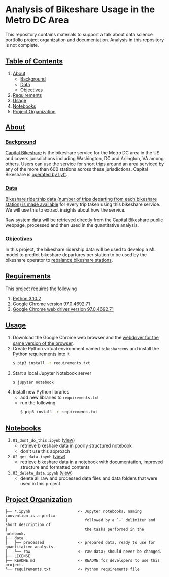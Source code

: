 # Analysis of Bikeshare Usage in the Metro DC Area

This repository contains materials to support a talk about data science portfolio project organization and documentation. Analysis in this repository is not complete.

## [Table of Contents](#table-of-contents)
1. [About](#about)
   - [Background](#background)
   - [Data](#data)
   - [Objectives](#objectives)
2. [Requirements](#requirements)
3. [Usage](#usage)
4. [Notebooks](#notebooks)
5. [Project Organization](#project-organization)

## [About](#about)
### [Background](#background)
[Capital Bikeshare](https://www.capitalbikeshare.com/) is the bikeshare service for the Metro DC area in the US and covers jurisdictions including Washington, DC and Arlington, VA among others. Users can use the service for short trips around an area serviced by any of the more than 600 stations across these jurisdictions. Capital Bikeshare is [operated by Lyft](https://www.lyft.com/bikes/washington-dc).

### [Data](#data)
[Bikeshare ridership data (number of trips departing from each bikeshare station) is made available](https://www.capitalbikeshare.com/system-data) for every trip taken using this bikeshare service. We will use this to extract insights about how the service.

Raw system data will be retrieved directly from the Capital Bikeshare public webpage, processed and then used in the quantitative analysis.

### [Objectives](#objectives)
In this project, the bikeshare ridership data will be used to develop a ML model to predict bikeshare departures per station to be used by the bikeshare operator to [rebalance bikeshare stations](https://builtin.com/data-science/bike-share-rebalancing).

## [Requirements](#requirements)
This project requires the following
1. [Python 3.10.2](https://www.python.org/downloads/release/python-3102/)
2. Google Chrome version 97.0.4692.71
3. [Google Chrome web driver version 97.0.4692.71](https://chromedriver.chromium.org/downloads)

## [Usage](#usage)
1. Download the Google Chrome web browser and the [webdriver for the same version of the browser](https://chromedriver.chromium.org/downloads).
2. Create Python virtual environment named `bikeshareenv` and install the Python requirements into it
   ```bash
   $ pip3 install -r requirements.txt
   ```
3. Start a local Jupyter Notebook server
   ```bash
   $ jupyter notebook
   ```
5. Install new Python libraries
   - add new libraries to `requirements.txt`
   - run the following
     ```bash
     $ pip3 install -r requirements.txt
     ```

## [Notebooks](#notebooks)
1. `01_dont_do_this.ipynb` ([view](https://nbviewer.org/github/elsdes3/portfolio-documentation-tips/blob/main/01_dont_do_this.ipynb))
   - retrieve bikeshare data in poorly structured notebook
   - don't use this approach
2. `02_get_data.ipynb` ([view](https://nbviewer.org/github/elsdes3/portfolio-documentation-tips/blob/main/02_get_data.ipynb))
   - retrieve bikeshare data in a notebook with documentation, improved structure and formatted contents
3. `03_delete_data.ipynb` ([view](https://nbviewer.org/github/elsdes3/portfolio-documentation-tips/blob/main/03_delete_data.ipynb))
   - delete all raw and processed data files and data folders that were used in this project

## [Project Organization](#project-organization)

    ├── *.ipynb                     <- Jupyter notebooks; naming convention is a prefix
    |                                  followed by a `-` delimiter and short description of
    |                                  the tasks performed in the notebook.
    ├── data
    │   ├── processed               <- prepared data, ready to use for quantitative analysis.
    │   └── raw                     <- raw data; should never be changed.
    ├── LICENSE
    ├── README.md                   <- README for developers to use this project.
    └── requirements.txt            <- Python requirements file
